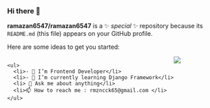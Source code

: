### Hi there 👋


**ramazan6547/ramazan6547** is a ✨ _special_ ✨ repository because its `README.md` (this file) appears on your GitHub profile.

Here are some ideas to get you started:

<div style="display : flex; ">
 
    <ul>
      <li>- 🔭 I’m Frontend Developer</li>
      <li>- 🌱 I’m currently learning Django Framework</li>
      <li> 💬 Ask me about anything</li>
      <li>📫 How to reach me : rmzncck65@gmail.com </li>
    </ul>
  



   <img src="https://www.interviewbit.com/blog/wp-content/uploads/2021/06/What-is-Full-Stack-Developer.png">

</div>

